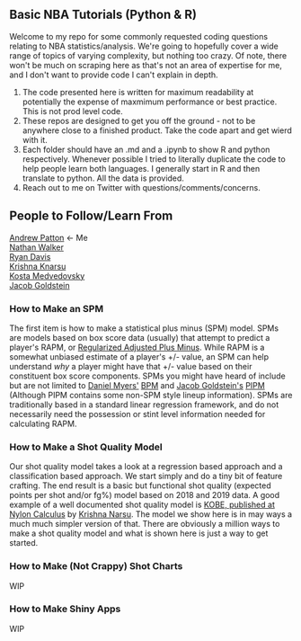 ## Basic NBA Tutorials (Python & R)

Welcome to my repo for some commonly requested coding questions relating to NBA statistics/analysis. We're going to hopefully cover a wide range of topics of varying complexity, but nothing too crazy. Of note, there won't be much on scraping here as that's not an area of expertise for me, and I don't want to provide code I can't explain in depth. 

1) The code presented here is written for maximum readability at potentially the expense of maxmimum performance or best practice. This is not prod level code. 
2) These repos are designed to get you off the ground - not to be anywhere close to a finished product. Take the code apart and get wierd with it. 
3) Each folder should have an .md and a .ipynb to show R and python respectively. Whenever possible I tried to literally duplicate the code to help people learn both languages. I generally start in R and then translate to python. All the data is provided.
4) Reach out to me on Twitter with questions/comments/concerns.


## People to Follow/Learn From
[Andrew Patton](https://twitter.com/anpatt7) <- Me  
[Nathan Walker](https://twitter.com/bbstats)    
[Ryan Davis](https://github.com/rd11490/NBA_Tutorials)  
[Krishna Knarsu](https://twitter.com/knarsu3)   
[Kosta Medvedovsky](https://twitter.com/kmedved)  
[Jacob Goldstein](https://twitter.com/JacobEGoldstein) 

### How to Make an SPM
The first item is how to make a statistical plus minus (SPM) model. SPMs are models based on box score data (usually) that attempt to predict a player's RAPM, or [Regularized Adjusted Plus Minus](https://github.com/rd11490/NBA_Tutorials/tree/master/rapm). While RAPM is a somewhat unbiased estimate of a player's +/- value, an SPM can help understand *why* a player might have that +/- value based on their constituent box score components. SPMs you might have heard of include but are not limited to [Daniel Myers'](https://twitter.com/DSMok1) [BPM](https://www.basketball-reference.com/about/bpm.html) and [Jacob Goldstein's](https://twitter.com/JacobEGoldstein) [PIPM](https://www.bball-index.com/current-pipm/) (Although PIPM contains some non-SPM style lineup information). SPMs are traditionally based in a standard linear regression framework, and do not necessarily need the possession or stint level information needed for calculating RAPM. 

### How to Make a Shot Quality Model
Our shot quality model takes a look at a regression based approach and a classification based approach. We start simply and do a tiny bit of feature crafting. The end result is a basic but functional shot quality (expected points per shot and/or fg%) model based on 2018 and 2019 data. A good example of a well documented shot quality model is [KOBE, published at Nylon Calculus](https://fansided.com/2015/09/28/introducing-kobe-a-measure-of-shot-quality/) by [Krishna Narsu](https://twitter.com/knarsu3). The model we show here is in may ways a much much simpler version of that. There are obviously a million ways to make a shot quality model and what is shown here is just a way to get started.

### How to Make (Not Crappy) Shot Charts
WIP

### How to Make Shiny Apps
WIP

